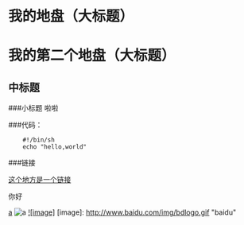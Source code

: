 我的地盘（大标题）
==
我的第二个地盘（大标题）
==
中标题
--
###小标题
啦啦

###代码：

		#!/bin/sh
		echo "hello,world"
		
###链接

[这个地方是一个链接](http://www.baidu.com)

你好






[a](http://www.baidu.com  "index baidu")
![a](http://www.baidu.com/img/bdlogo.gif "baidu")
[![image]](http://www.baidu.com)
[image]: http://www.baidu.com/img/bdlogo.gif "baidu"

